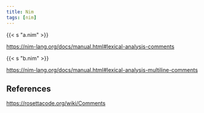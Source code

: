 ```yaml
---
title: Nim
tags: [nim]
---
```


{{< s "a.nim" >}}

<https://nim-lang.org/docs/manual.html#lexical-analysis-comments>

{{< s "b.nim" >}}

<https://nim-lang.org/docs/manual.html#lexical-analysis-multiline-comments>

## References

<https://rosettacode.org/wiki/Comments>
